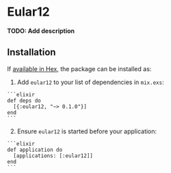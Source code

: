 # Eular12

**TODO: Add description**

## Installation

If [available in Hex](https://hex.pm/docs/publish), the package can be installed as:

  1. Add `eular12` to your list of dependencies in `mix.exs`:

    ```elixir
    def deps do
      [{:eular12, "~> 0.1.0"}]
    end
    ```

  2. Ensure `eular12` is started before your application:

    ```elixir
    def application do
      [applications: [:eular12]]
    end
    ```

